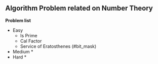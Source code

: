 ## Algorithm Problem related on Number Theory

**Problem list**
* Easy
	* Is Prime
	* Cal Factor
	* Service of Eratosthenes (\#bit\_mask)
* Medium
	* 
* Hard
	*